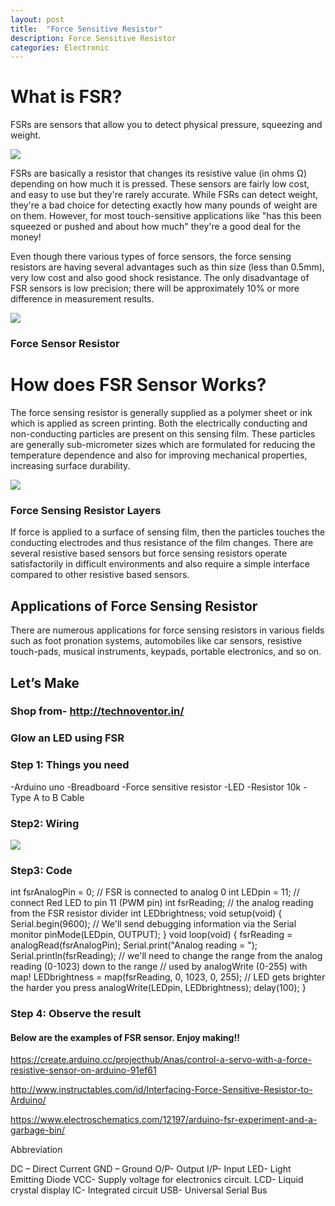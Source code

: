 ```yaml
---
layout: post
title:  "Force Sensitive Resistor"
description: Force Sensitive Resistor
categories: Electronic
---
```



# What is FSR?
FSRs are sensors that allow you to detect physical pressure, squeezing and weight.

![]({{site.baseurl}}/images/Electronic/4/01.jpg)

FSRs are basically a resistor that changes its resistive value (in ohms Ω) depending on how much it is pressed. These sensors are fairly low cost, and easy to use but they're rarely accurate. 
While FSRs can detect weight, they're a bad choice for detecting exactly how many pounds of weight are on them.
However, for most touch-sensitive applications like "has this been squeezed or pushed and about how much" they're a good deal for the money!

Even though there various types of force sensors, the force sensing resistors are having several advantages such as thin size (less than 0.5mm), very low cost and also good shock resistance. The only disadvantage of FSR sensors is low precision; there will be approximately 10% or more difference in measurement results.

![]({{site.baseurl}}/images/Electronic/4/02.jpg)
 ### Force Sensor Resistor


# How does FSR Sensor Works?
The force sensing resistor is generally supplied as a polymer sheet or ink which is applied as screen printing. Both the electrically conducting and non-conducting particles are present on this sensing film. These particles are generally sub-micrometer sizes which are formulated for reducing the temperature dependence and also for improving mechanical properties, increasing surface durability.
 
![]({{site.baseurl}}/images/Electronic/4/03.jpg)
### Force Sensing Resistor Layers

 
If force is applied to a surface of sensing film, then the particles touches the conducting electrodes and thus resistance of the film changes. There are several resistive based sensors but force sensing resistors operate satisfactorily in difficult environments and also require a simple interface compared to other resistive based sensors.
## Applications of Force Sensing Resistor
There are numerous applications for force sensing resistors in various fields such as foot pronation systems, automobiles like car sensors, resistive touch-pads, musical instruments, keypads, portable electronics, and so on.
 
## Let’s Make
### Shop from-  http://technoventor.in/

### Glow an LED  using FSR
### Step 1: Things you need
-Arduino uno
-Breadboard
-Force sensitive resistor
-LED
-Resistor 10k
-Type A to B Cable
### Step2: Wiring

![]({{site.baseurl}}/images/Electronic/4/04.png)
 
### Step3: Code 
int fsrAnalogPin = 0; // FSR is connected to analog 0
int LEDpin = 11;      // connect Red LED to pin 11 (PWM pin)
int fsrReading;      // the analog reading from the FSR resistor divider
int LEDbrightness;
 void setup(void) {
  Serial.begin(9600);   // We'll send debugging information via the Serial monitor
  pinMode(LEDpin, OUTPUT);
}
 void loop(void) {
  fsrReading = analogRead(fsrAnalogPin);
  Serial.print("Analog reading = ");
  Serial.println(fsrReading);
 // we'll need to change the range from the analog reading (0-1023) down to the range
 // used by analogWrite (0-255) with map!
  LEDbrightness = map(fsrReading, 0, 1023, 0, 255);
  // LED gets brighter the harder you press
  analogWrite(LEDpin, LEDbrightness);
  delay(100);
}


### Step 4: Observe the result

#### Below are the examples of FSR sensor. Enjoy making!!
 
https://create.arduino.cc/projecthub/Anas/control-a-servo-with-a-force-resistive-sensor-on-arduino-91ef61
 
http://www.instructables.com/id/Interfacing-Force-Sensitive-Resistor-to-Arduino/
 
https://www.electroschematics.com/12197/arduino-fsr-experiment-and-a-garbage-bin/
 
Abbreviation

DC – Direct Current
GND – Ground 
O/P- Output
I/P- Input
LED- Light Emitting Diode
VCC-  Supply voltage for electronics circuit.
LCD- Liquid crystal display
IC- Integrated circuit
USB- Universal Serial Bus
